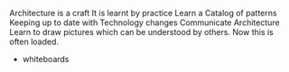 Architecture is a craft
It is learnt by practice
Learn a Catalog of patterns
Keeping up to date with Technology changes
Communicate Architecture
Learn to draw pictures which can be understood by others. Now this is often loaded. 
- whiteboards
